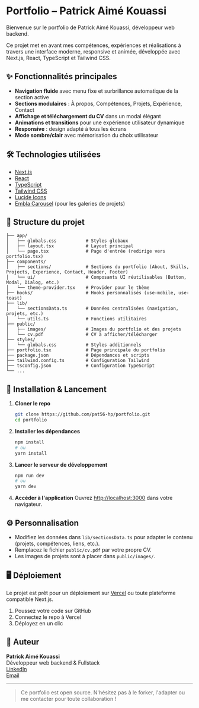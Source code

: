 # Portfolio – Patrick Aimé Kouassi

Bienvenue sur le portfolio de Patrick Aimé Kouassi, développeur web backend.

Ce projet met en avant mes compétences, expériences et réalisations à travers une interface moderne, responsive et animée, développée avec Next.js, React, TypeScript et Tailwind CSS.

## ✨ Fonctionnalités principales

- **Navigation fluide** avec menu fixe et surbrillance automatique de la section active
- **Sections modulaires** : À propos, Compétences, Projets, Expérience, Contact
- **Affichage et téléchargement du CV** dans un modal élégant
- **Animations et transitions** pour une expérience utilisateur dynamique
- **Responsive** : design adapté à tous les écrans
- **Mode sombre/clair** avec mémorisation du choix utilisateur

## 🛠️ Technologies utilisées

- [Next.js](https://nextjs.org/)
- [React](https://react.dev/)
- [TypeScript](https://www.typescriptlang.org/)
- [Tailwind CSS](https://tailwindcss.com/)
- [Lucide Icons](https://lucide.dev/)
- [Embla Carousel](https://www.embla-carousel.com/) (pour les galeries de projets)

## 📁 Structure du projet

```
├── app/
│   ├── globals.css           # Styles globaux
│   ├── layout.tsx            # Layout principal
│   └── page.tsx              # Page d'entrée (redirige vers portfolio.tsx)
├── components/
│   ├── sections/             # Sections du portfolio (About, Skills, Projects, Experience, Contact, Header, Footer)
│   └── ui/                   # Composants UI réutilisables (Button, Modal, Dialog, etc.)
│   └── theme-provider.tsx    # Provider pour le thème
├── hooks/                    # Hooks personnalisés (use-mobile, use-toast)
├── lib/
│   └── sectionsData.ts       # Données centralisées (navigation, projets, etc.)
│   └── utils.ts              # Fonctions utilitaires
├── public/
│   ├── images/               # Images du portfolio et des projets
│   └── cv.pdf                # CV à afficher/télécharger
├── styles/
│   └── globals.css           # Styles additionnels
├── portfolio.tsx             # Page principale du portfolio
├── package.json              # Dépendances et scripts
├── tailwind.config.ts        # Configuration Tailwind
├── tsconfig.json             # Configuration TypeScript
└── ...
```

## 🚀 Installation & Lancement

1. **Cloner le repo**
   ```bash
   git clone https://github.com/pat56-hp/portfolio.git
   cd portfolio
   ```
2. **Installer les dépendances**
   ```bash
   npm install
   # ou
   yarn install
   ```
3. **Lancer le serveur de développement**
   ```bash
   npm run dev
   # ou
   yarn dev
   ```
4. **Accéder à l'application**
   Ouvrez [http://localhost:3000](http://localhost:3000) dans votre navigateur.

## ⚙️ Personnalisation

- Modifiez les données dans `lib/sectionsData.ts` pour adapter le contenu (projets, compétences, liens, etc.).
- Remplacez le fichier `public/cv.pdf` par votre propre CV.
- Les images de projets sont à placer dans `public/images/`.

## 🖥️ Déploiement

Le projet est prêt pour un déploiement sur [Vercel](https://vercel.com/) ou toute plateforme compatible Next.js.

1. Poussez votre code sur GitHub
2. Connectez le repo à Vercel
3. Déployez en un clic

## 👤 Auteur

**Patrick Aimé Kouassi**  
Développeur web backend & Fullstack  
[LinkedIn](https://linkedin.com/in/Patrick-aime)  
[Email](mailto:patrickkouassi7@gmail.com)

---

> Ce portfolio est open source. N'hésitez pas à le forker, l'adapter ou me contacter pour toute collaboration !
